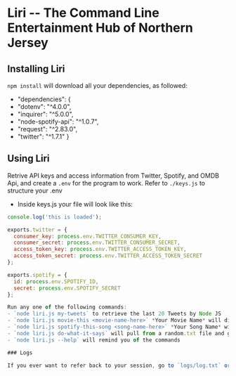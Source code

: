 # Liri -- The Command Line Entertainment Hub of Northern Jersey

## Installing Liri
`npm install` will download all your dependencies, as followed: 
- "dependencies": {
-   "dotenv": "^4.0.0",
-   "inquirer": "^5.0.0",
-   "node-spotify-api": "^1.0.7",
-   "request": "^2.83.0",
-   "twitter": "^1.7.1"
  }
## Using Liri
Retrive API keys and access information from Twitter, Spotify, and OMDB Api, and create a `.env` for the program to work. Refer to `./keys.js` to structure your .env
* Inside keys.js your file will look like this:

```js
console.log('this is loaded');

exports.twitter = {
  consumer_key: process.env.TWITTER_CONSUMER_KEY,
  consumer_secret: process.env.TWITTER_CONSUMER_SECRET,
  access_token_key: process.env.TWITTER_ACCESS_TOKEN_KEY,
  access_token_secret: process.env.TWITTER_ACCESS_TOKEN_SECRET
};

exports.spotify = {
  id: process.env.SPOTIFY_ID,
  secret: process.env.SPOTIFY_SECRET
};

Run any one of the following commands:
- `node liri.js my-tweets` to retrieve the last 20 Tweets by Node JS
- `node liri.js movie-this <movie-name-here>` *Your Movie Name* will display information about the title of your favorite movie. Get the Title, Year, Review Scores, Actors List, Countries Invovled in Shooting, and more.
- `node liri.js spotify-this-song <song-name-here>` *Your Song Name* will retreive your Song's Title, Artist, Genre, and a link to the resource in the Spotify API
- `node liri.js do-what-it-says` will pull from a random.txt file and give you something neat!
- `node liri.js --help` will remind you of the commands

### Logs

If you ever want to refer back to your session, go to `logs/log.txt` or `logs/errors.txt` to see your results.

